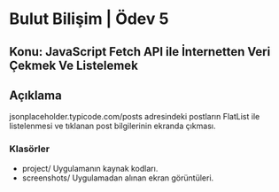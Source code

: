 # Bulut Bilişim | Ödev 5

## Konu: JavaScript Fetch API ile İnternetten Veri Çekmek Ve Listelemek

## Açıklama
jsonplaceholder.typicode.com/posts adresindeki postların FlatList ile listelenmesi ve 
tıklanan post bilgilerinin ekranda çıkması.

### Klasörler
* project/ Uygulamanın kaynak kodları.
* screenshots/ Uygulamadan alınan ekran görüntüleri.